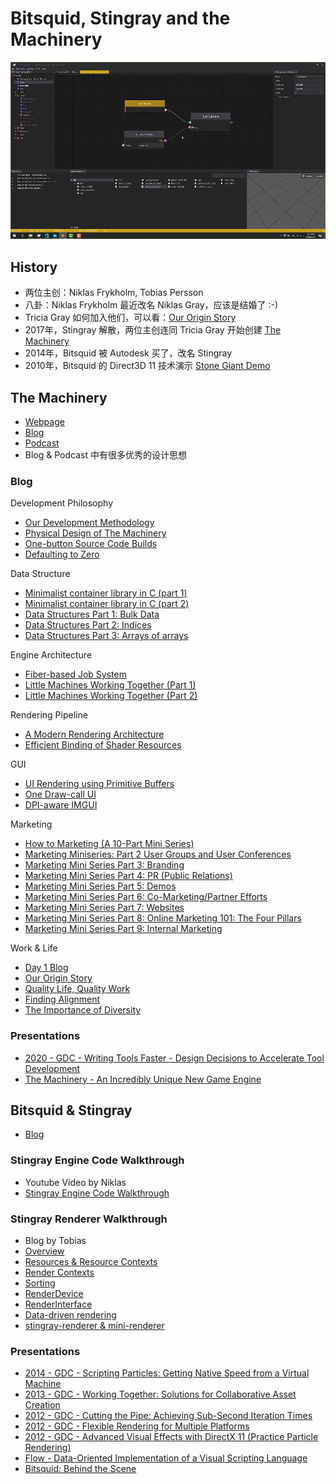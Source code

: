 # Bitsquid, Stingray and the Machinery

![](images/2020_11_02_bitsquid_stingray_and_the_machinery/editor.png)

## History

 * 两位主创：Niklas Frykholm, Tobias Persson
 * 八卦：Niklas Frykholm 最近改名 Niklas Gray，应该是结婚了 :-)
 * Tricia Gray 如何加入他们，可以看：[Our Origin Story][4]
 * 2017年，Stingray 解散，两位主创连同 Tricia Gray 开始创建 [The Machinery][3]
 * 2014年，Bitsquid 被 Autodesk 买了，改名 Stingray
 * 2010年，Bitsquid 的 Direct3D 11 技术演示 [Stone Giant Demo][2]

## The Machinery

 * [Webpage][3]
 * [Blog][6]
 * [Podcast][5]
 * Blog & Podcast 中有很多优秀的设计思想

### Blog

Development Philosophy

 * [Our Development Methodology][27]
 * [Physical Design of The Machinery][26]
 * [One-button Source Code Builds][28]
 * [Defaulting to Zero][42]

Data Structure

 * [Minimalist container library in C (part 1)][46]
 * [Minimalist container library in C (part 2)][47]
 * [Data Structures Part 1: Bulk Data][43]
 * [Data Structures Part 2: Indices][44]
 * [Data Structures Part 3: Arrays of arrays][45]

Engine Architecture

 * [Fiber-based Job System][29]
 * [Little Machines Working Together (Part 1)][34]
 * [Little Machines Working Together (Part 2)][37]

Rendering Pipeline

 * [A Modern Rendering Architecture][33]
 * [Efficient Binding of Shader Resources][36]

GUI

 * [UI Rendering using Primitive Buffers][38]
 * [One Draw-call UI][40]
 * [DPI-aware IMGUI][41]

Marketing

 * [How to Marketing (A 10-Part Mini Series)][48]
 * [Marketing Miniseries: Part 2 User Groups and User Conferences][49]
 * [Marketing Mini Series Part 3: Branding][50]
 * [Marketing Mini Series Part 4: PR (Public Relations)][51]
 * [Marketing Mini Series Part 5: Demos][52]
 * [Marketing Mini Series Part 6: Co-Marketing/Partner Efforts][53]
 * [Marketing Mini Series Part 7: Websites][54]
 * [Marketing Mini Series Part 8: Online Marketing 101: The Four Pillars][55]
 * [Marketing Mini Series Part 9: Internal Marketing][56]

Work & Life

 * [Day 1 Blog][30]
 * [Our Origin Story][31]
 * [Quality Life, Quality Work][32]
 * [Finding Alignment][35]
 * [The Importance of Diversity][39]

### Presentations

 * [2020 - GDC - Writing Tools Faster - Design Decisions to Accelerate Tool Development][8]
 * [The Machinery - An Incredibly Unique New Game Engine][25]


## Bitsquid & Stingray

 * [Blog][7]

### Stingray Engine Code Walkthrough

 * Youtube Video by Niklas
 * [Stingray Engine Code Walkthrough][9]

### Stingray Renderer Walkthrough

 * Blog by Tobias
 * [Overview][10]
 * [Resources & Resource Contexts][11]
 * [Render Contexts][12]
 * [Sorting][13]
 * [RenderDevice][14]
 * [RenderInterface][15]
 * [Data-driven rendering][16]
 * [stingray-renderer & mini-renderer][17]

### Presentations

 * [2014 - GDC - Scripting Particles: Getting Native Speed from a Virtual Machine][22]
 * [2013 - GDC - Working Together: Solutions for Collaborative Asset Creation][21]
 * [2012 - GDC - Cutting the Pipe: Achieving Sub-Second Iteration Times][18]
 * [2012 - GDC - Flexible Rendering for Multiple Platforms][19]
 * [2012 - GDC - Advanced Visual Effects with DirectX 11 (Practice Particle Rendering)][23]
 * [Flow - Data-Oriented Implementation of a Visual Scripting Language][20]
 * [Bitsquid: Behind the Scene][24]


[1]:https://en.wikipedia.org/wiki/Bitsquid
[2]:https://www.nvidia.co.uk/coolstuff/demos#!/stone-giant
[3]:https://ourmachinery.com/
[4]:https://ourmachinery.com/post/our-origin-story/
[5]:https://open.spotify.com/show/4Vmkz8eEPZE5Gl8FxFqG3S
[6]:https://ourmachinery.com/post/
[7]:http://bitsquid.blogspot.com/
[8]:https://www.youtube.com/watch?v=yYq_dviv1B0
[9]:https://www.youtube.com/playlist?list=PLUxuJBZBzEdxzVpoBQY9agA8JUgNkeYSV
[10]:http://bitsquid.blogspot.com/2017/02/stingray-renderer-walkthrough-1-overview.html
[11]:http://bitsquid.blogspot.com/2017/02/stingray-renderer-walkthrough-2.html
[12]:http://bitsquid.blogspot.com/2017/02/stingray-renderer-walkthrough-3-render.html
[13]:http://bitsquid.blogspot.com/2017/02/stingray-renderer-walkthrough-4-sorting.html
[14]:http://bitsquid.blogspot.com/2017/02/stingray-renderer-walkthrough-5.html
[15]:http://bitsquid.blogspot.com/2017/02/stingray-renderer-walkthrough-6.html
[16]:http://bitsquid.blogspot.com/2017/03/stingray-renderer-walkthrough-7-data.html
[17]:http://bitsquid.blogspot.com/2017/03/stingray-renderer-walkthrough-8.html
[18]:https://www.gdcvault.com/play/1015558/Cutting-the-Pipe-Achieving-Sub
[19]:https://www.gdcvault.com/play/1015770/Flexible-Rendering-for-Multiple-Platforms
[20]:http://bitsquid.blogspot.com/2011/05/flow-data-oriented-implementation-of.html
[21]:https://www.gdcvault.com/play/1017738/Working-Together-Solutions-for-Collaborative
[22]:https://www.gdcvault.com/play/1020380/Scripting-Particles-Getting-Native-Speed
[23]:https://www.gdcvault.com/play/1015508/Advanced-Visual-Effects-with-DirectX
[24]:https://www.kth.se/social/upload/5289cb3ff276542440dd668c/bitsquid-behind-the-scenes.pdf
[25]:https://www.youtube.com/watch?v=fK8HeXMAziw
[26]:https://ourmachinery.com/post/physical-design/
[27]:https://ourmachinery.com/post/our-development-methodology/
[28]:https://ourmachinery.com/post/one-button-source-code-builds/
[29]:https://ourmachinery.com/post/fiber-based-job-system/
[30]:https://ourmachinery.com/post/day-1-blog/
[31]:https://ourmachinery.com/post/our-origin-story/
[32]:https://ourmachinery.com/post/quality-life-quality-work/
[33]:https://ourmachinery.com/post/a-modern-rendering-architecture/
[34]:https://ourmachinery.com/post/little-machines-working-together-part-1/
[35]:https://ourmachinery.com/post/finding-alignment/
[36]:https://ourmachinery.com/post/efficient-binding-of-shader-resources/
[37]:https://ourmachinery.com/post/little-machines-working-together-part-2/
[38]:https://ourmachinery.com/post/ui-rendering-using-primitive-buffers/
[39]:https://ourmachinery.com/post/the-importance-of-diversity/
[40]:https://ourmachinery.com/post/one-draw-call-ui/
[41]:https://ourmachinery.com/post/dpi-aware-imgui/
[42]:https://ourmachinery.com/post/defaulting-to-zero/
[43]:https://ourmachinery.com/post/data-structures-part-1-bulk-data/
[44]:https://ourmachinery.com/post/data-structures-part-2-indices/
[45]:https://ourmachinery.com/post/data-structures-part-3-arrays-of-arrays/
[46]:https://ourmachinery.com/post/minimalist-container-library-in-c-part-1/
[47]:https://ourmachinery.com/post/minimalist-container-library-in-c-part-2/
[48]:https://ourmachinery.com/post/how-to-marketing-events/
[49]:https://ourmachinery.com/post/marketing-miniseries-part-2-user-groups-and-user-conferences/
[50]:https://ourmachinery.com/post/marketing-mini-series-part-3-branding/
[51]:https://ourmachinery.com/post/marketing-mini-series-part-4-pr-public-relations/
[52]:https://ourmachinery.com/post/marketing-mini-series-part-5-demos/
[53]:https://ourmachinery.com/post/marketing-mini-series-part-6-co-marketing-partner-efforts/
[54]:https://ourmachinery.com/post/marketing-mini-series-part-7-websites/
[55]:https://ourmachinery.com/post/marketing-mini-series-part-8-online-marketing/
[56]:https://ourmachinery.com/post/marketing-mini-series-part-9-internal-marketing/
